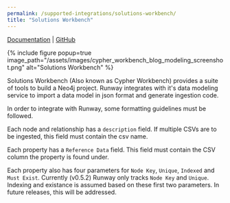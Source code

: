 ```yaml
---
permalink: /supported-integrations/solutions-workbench/
title: "Solutions Workbench"
---
```


[Documentation](https://help.neo4j.solutions/neo4j-solutions/cypher-workbench/) | [GitHub](https://github.com/neo4j-labs/cypher-workbench)

{% include figure popup=true image_path="/assets/images/cypher_workbench_blog_modeling_screenshot.png" alt="Solutions Workbench" %}

Solutions Workbench (Also known as Cypher Workbench) provides a suite of tools to build a Neo4j project.
Runway integrates with it's data modeling service to import a data model in json format and generate ingestion code.

In order to integrate with Runway, some formatting guidelines must be followed.

Each node and relationship has a `description` field. If multiple CSVs are to be ingested, this field must contain the csv name.

Each property has a `Reference Data` field. This field must contain the CSV column the property is found under.

Each property also has four parameters for `Node Key`, `Unique`, `Indexed` and `Must Exist`. Currently (v0.5.2) Runway only tracks `Node Key` and `Unique`. Indexing and existance is assumed based on these first two parameters. In future releases, this will be addressed.
